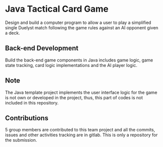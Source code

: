 # Java Tactical Card Game
Design and build a computer program to allow a user to play a simplified single Duelyst match following
the game rules against an AI opponent given a deck. 

## Back-end Development
Build the back-end game components in Java includes game logic, game state tracking, card logic implementations and the AI player logic. 

## Note
The Java template project implements the user interface logic for the game is not own or developed in the project, thus, this part of codes is not included in this repository.

## Contributions
5 group members are contributed to this team project and all the commits, issues and other activities tracking are in gitlab. This is only a repository for the submission.
